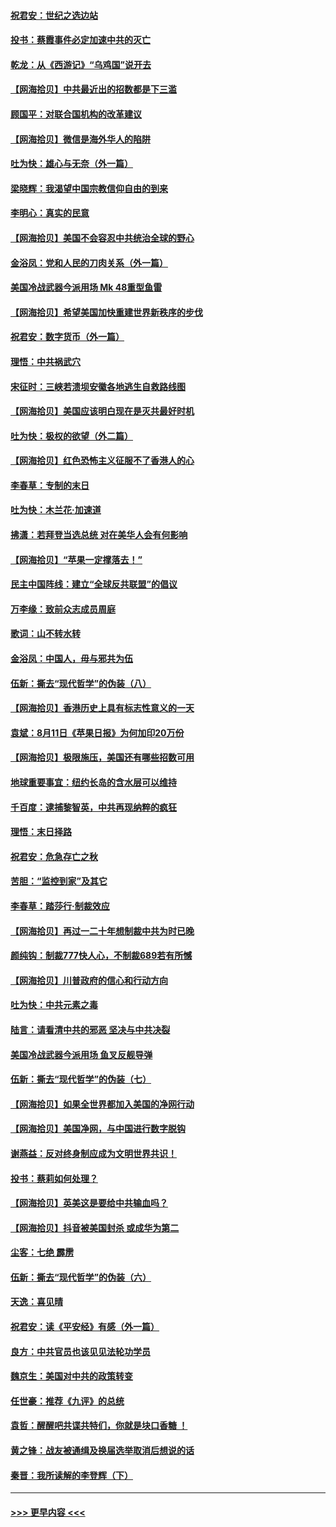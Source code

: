 #### [祝君安：世纪之选边站](../pages/nsc993/n12342382.md?t=08200902) 
#### [投书：蔡霞事件必定加速中共的灭亡](../pages/nsc993/n12341881.md?t=08200902) 
#### [乾龙：从《西游记》“乌鸡国”说开去](../pages/nsc993/n12341690.md?t=08200902) 
#### [【网海拾贝】中共最近出的招数都是下三滥](../pages/nsc993/n12341593.md?t=08200902) 
#### [顾国平：对联合国机构的改革建议](../pages/nsc993/n12339928.md?t=08200902) 
#### [【网海拾贝】微信是海外华人的陷阱](../pages/nsc993/n12338868.md?t=08200902) 
#### [吐为快：雄心与无奈（外一篇）](../pages/nsc993/n12338132.md?t=08200902) 
#### [梁晓辉：我渴望中国宗教信仰自由的到来](../pages/nsc993/n12336657.md?t=08200902) 
#### [李明心：真实的民意](../pages/nsc993/n12336089.md?t=08200902) 
#### [【网海拾贝】美国不会容忍中共统治全球的野心](../pages/nsc993/n12336063.md?t=08200902) 
#### [金浴凤：党和人民的刀肉关系（外一篇）](../pages/nsc993/n12335834.md?t=08200902) 
#### [美国冷战武器今派用场 Mk 48重型鱼雷](../pages/nsc993/n12335354.md?t=08200902) 
#### [【网海拾贝】希望美国加快重建世界新秩序的步伐](../pages/nsc993/n12334224.md?t=08200902) 
#### [祝君安：数字货币（外一篇）](../pages/nsc993/n12334186.md?t=08200902) 
#### [理悟：中共祸武穴](../pages/nsc993/n12333962.md?t=08200902) 
#### [宋征时：三峡若溃坝安徽各地逃生自救路线图](../pages/nsc993/n12332450.md?t=08200902) 
#### [【网海拾贝】美国应该明白现在是灭共最好时机](../pages/nsc993/n12332313.md?t=08200902) 
#### [吐为快：极权的欲望（外二篇）](../pages/nsc993/n12332089.md?t=08200902) 
#### [【网海拾贝】红色恐怖主义征服不了香港人的心](../pages/nsc993/n12329296.md?t=08200902) 
#### [李春草：专制的末日](../pages/nsc993/n12329079.md?t=08200902) 
#### [吐为快：木兰花‧加速道](../pages/nsc993/n12327366.md?t=08200902) 
#### [拂潇：若拜登当选总统 对在美华人会有何影响](../pages/nsc993/n12295996.md?t=08200902) 
#### [【网海拾贝】“苹果一定撑落去！”](../pages/nsc993/n12326784.md?t=08200902) 
#### [民主中国阵线：建立“全球反共联盟”的倡议](../pages/nsc993/n12324177.md?t=08200902) 
#### [万李缘：致前众志成员周庭](../pages/nsc993/n12324635.md?t=08200902) 
#### [歌词：山不转水转](../pages/nsc993/n12324599.md?t=08200902) 
#### [金浴凤：中国人，毋与邪共为伍](../pages/nsc993/n12324257.md?t=08200902) 
#### [伍新：撕去“现代哲学”的伪装（八）](../pages/nsc993/n12324188.md?t=08200902) 
#### [【网海拾贝】香港历史上具有标志性意义的一天](../pages/nsc993/n12324021.md?t=08200902) 
#### [袁斌：8月11日《苹果日报》为何加印20万份](../pages/nsc993/n12323955.md?t=08200902) 
#### [【网海拾贝】极限施压，美国还有哪些招数可用](../pages/nsc993/n12322512.md?t=08200902) 
#### [地球重要事宜：纽约长岛的含水层可以维持](../pages/nsc993/n12321844.md?t=08200902) 
#### [千百度：逮捕黎智英，中共再现纳粹的疯狂](../pages/nsc993/n12321777.md?t=08200902) 
#### [理悟：末日择路](../pages/nsc993/n12320812.md?t=08200902) 
#### [祝君安：危急存亡之秋](../pages/nsc993/n12320795.md?t=08200902) 
#### [苦胆：“监控到家”及其它](../pages/nsc993/n12320751.md?t=08200902) 
#### [李春草：踏莎行·制裁效应](../pages/nsc993/n12318290.md?t=08200902) 
#### [【网海拾贝】再过一二十年想制裁中共为时已晚](../pages/nsc993/n12318195.md?t=08200902) 
#### [颜纯钩：制裁777快人心，不制裁689若有所憾](../pages/nsc993/n12316912.md?t=08200902) 
#### [【网海拾贝】川普政府的信心和行动方向](../pages/nsc993/n12316673.md?t=08200902) 
#### [吐为快：中共元素之毒](../pages/nsc993/n12316547.md?t=08200902) 
#### [陆言：请看清中共的邪恶 坚决与中共决裂](../pages/nsc993/n12315784.md?t=08200902) 
#### [美国冷战武器今派用场 鱼叉反舰导弹](../pages/nsc993/n12316258.md?t=08200902) 
#### [伍新：撕去“现代哲学”的伪装（七）](../pages/nsc993/n12315846.md?t=08200902) 
#### [【网海拾贝】如果全世界都加入美国的净网行动](../pages/nsc993/n12315588.md?t=08200902) 
#### [【网海拾贝】美国净网，与中国进行数字脱钩](../pages/nsc993/n12312813.md?t=08200902) 
#### [谢燕益：反对终身制应成为文明世界共识！](../pages/nsc993/n12310465.md?t=08200902) 
#### [投书：蔡莉如何处理？](../pages/nsc993/n12310224.md?t=08200902) 
#### [【网海拾贝】英美这是要给中共输血吗？](../pages/nsc993/n12307646.md?t=08200902) 
#### [【网海拾贝】抖音被美国封杀 或成华为第二](../pages/nsc993/n12305277.md?t=08200902) 
#### [尘客：七绝 霹雳](../pages/nsc993/n12304053.md?t=08200902) 
#### [伍新：撕去“现代哲学”的伪装（六）](../pages/nsc993/n12303243.md?t=08200902) 
#### [天逸：喜见晴](../pages/nsc993/n12303226.md?t=08200902) 
#### [祝君安：读《平安经》有感（外一篇）](../pages/nsc993/n12303170.md?t=08200902) 
#### [良方：中共官员也该见见法轮功学员](../pages/nsc993/n12302985.md?t=08200902) 
#### [魏京生：美国对中共的政策转变](../pages/nsc993/n12302929.md?t=08200902) 
#### [任世豪：推荐《九评》的总统](../pages/nsc993/n12302838.md?t=08200902) 
#### [袁哲：醒醒吧共谍共特们，你就是块口香糖 ！](../pages/nsc993/n12302678.md?t=08200902) 
#### [黄之锋：战友被通缉及换届选举取消后想说的话](../pages/nsc993/n12302681.md?t=08200902) 
#### [秦晋：我所读解的李登辉（下）](../pages/nsc993/n12302171.md?t=08200902) 

----
#### [ >>> 更早内容 <<< ](../indexes/nsc993-earlier.md)
